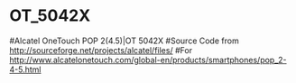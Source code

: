 # OT_5042X
#Alcatel OneTouch POP 2(4.5)|OT 5042X
#Source Code from http://sourceforge.net/projects/alcatel/files/
#For http://www.alcatelonetouch.com/global-en/products/smartphones/pop_2-4-5.html
